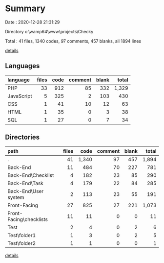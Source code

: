 # Summary

Date : 2020-12-28 21:31:29

Directory c:\wamp64\www\projects\Checky

Total : 41 files,  1340 codes, 97 comments, 457 blanks, all 1894 lines

[details](details.md)

## Languages
| language | files | code | comment | blank | total |
| :--- | ---: | ---: | ---: | ---: | ---: |
| PHP | 33 | 912 | 85 | 332 | 1,329 |
| JavaScript | 5 | 325 | 2 | 103 | 430 |
| CSS | 1 | 41 | 10 | 12 | 63 |
| HTML | 1 | 35 | 0 | 3 | 38 |
| SQL | 1 | 27 | 0 | 7 | 34 |

## Directories
| path | files | code | comment | blank | total |
| :--- | ---: | ---: | ---: | ---: | ---: |
| . | 41 | 1,340 | 97 | 457 | 1,894 |
| Back-End | 11 | 484 | 70 | 227 | 781 |
| Back-End\Checklist | 4 | 182 | 23 | 85 | 290 |
| Back-End\Task | 4 | 179 | 22 | 84 | 285 |
| Back-End\User system | 2 | 113 | 23 | 55 | 191 |
| Front-Facing | 27 | 825 | 27 | 221 | 1,073 |
| Front-Facing\checklists | 11 | 11 | 0 | 0 | 11 |
| Test | 2 | 4 | 0 | 2 | 6 |
| Test\folder1 | 1 | 3 | 0 | 2 | 5 |
| Test\folder2 | 1 | 1 | 0 | 0 | 1 |

[details](details.md)
